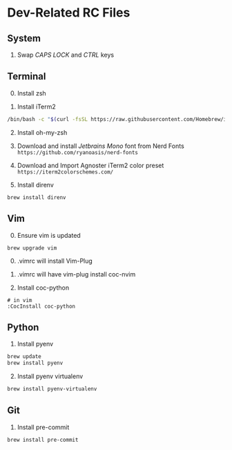 # Dev-Related RC Files

## System

1. Swap *CAPS LOCK* and *CTRL* keys

## Terminal

0. Install zsh

1. Install iTerm2
```bash
/bin/bash -c "$(curl -fsSL https://raw.githubusercontent.com/Homebrew/install/master/install.sh)"
```

2. Install oh-my-zsh

3. Download and install *Jetbrains Mono* font from Nerd Fonts
`https://github.com/ryanoasis/nerd-fonts`

4. Download and Import Agnoster iTerm2 color preset
`https://iterm2colorschemes.com/`

5. Install direnv
```
brew install direnv
```

## Vim

0. Ensure vim is updated
```
brew upgrade vim
```

0. .vimrc will install Vim-Plug

0. .vimrc will have vim-plug install coc-nvim

1. Install coc-python
```
# in vim
:CocInstall coc-python
```

## Python
1. Install pyenv
```bash
brew update
brew install pyenv
```

2. Install pyenv virtualenv 
```bash
brew install pyenv-virtualenv
```

## Git

1. Install pre-commit
```bash
brew install pre-commit
```
